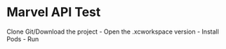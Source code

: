 # Marvel API Test

Clone Git/Download the project - 
Open the .xcworkspace version - 
Install Pods - 
Run
